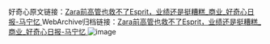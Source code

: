 好奇心原文链接：[Zara前高管也救不了Esprit，业绩还是挺糟糕_商业_好奇心日报-马宁忆 ](https://www.qdaily.com/articles/9881.html)
WebArchive归档链接：[Zara前高管也救不了Esprit，业绩还是挺糟糕_商业_好奇心日报-马宁忆 ](http://web.archive.org/web/20180218022029/http://www.qdaily.com:80/articles/9881.html)
![image](http://ww3.sinaimg.cn/large/007d5XDply1g3vgz68116j30u02asb29)